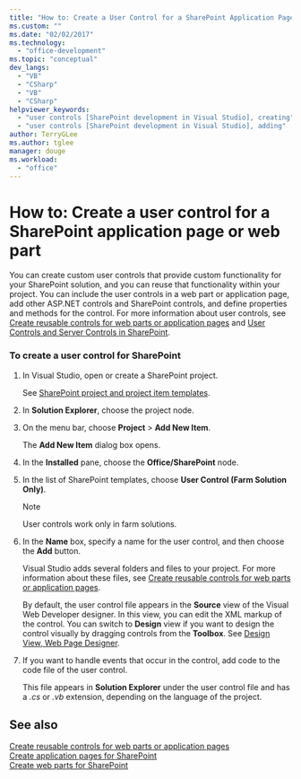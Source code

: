 ```yaml
---
title: "How to: Create a User Control for a SharePoint Application Page or Web Part | Microsoft Docs"
ms.custom: ""
ms.date: "02/02/2017"
ms.technology: 
  - "office-development"
ms.topic: "conceptual"
dev_langs: 
  - "VB"
  - "CSharp"
  - "VB"
  - "CSharp"
helpviewer_keywords: 
  - "user controls [SharePoint development in Visual Studio], creating"
  - "user controls [SharePoint development in Visual Studio], adding"
author: TerryGLee
ms.author: tglee
manager: douge
ms.workload: 
  - "office"
---
```

# How to: Create a user control for a SharePoint application page or web part
  You can create custom user controls that provide custom functionality for your SharePoint solution, and you can reuse that functionality within your project. You can include the user controls in a web part or application page, add other ASP.NET controls and SharePoint controls, and define properties and methods for the control. For more information about user controls, see [Create reusable controls for web parts or application pages](../sharepoint/creating-reusable-controls-for-web-parts-or-application-pages.md) and [User Controls and Server Controls in SharePoint](http://blogs.msdn.com/b/kaevans/archive/2011/04/28/user-controls-and-server-controls-in-sharepoint.aspx).  
  
### To create a user control for SharePoint  
  
1.  In Visual Studio, open or create a SharePoint project.  
  
     See [SharePoint project and project item templates](../sharepoint/sharepoint-project-and-project-item-templates.md).  
  
2.  In **Solution Explorer**, choose the project node.  
  
3.  On the menu bar, choose **Project** > **Add New Item**.  
  
     The **Add New Item** dialog box opens.  
  
4.  In the **Installed** pane, choose the **Office/SharePoint** node.  
  
5.  In the list of SharePoint templates, choose **User Control (Farm Solution Only)**.  
  
    > [!NOTE]  
    >  User controls work only in farm solutions.  
  
6.  In the **Name** box, specify a name for the user control, and then choose the **Add** button.  
  
     Visual Studio adds several folders and files to your project. For more information about these files, see [Create reusable controls for web parts or application pages](../sharepoint/creating-reusable-controls-for-web-parts-or-application-pages.md).  
  
     By default, the user control file appears in the **Source** view of the Visual Web Developer designer. In this view, you can edit the XML markup of the control. You can switch to **Design** view if you want to design the control visually by dragging controls from the **Toolbox**. See [Design View, Web Page Designer](http://msdn.microsoft.com/en-us/d8f2270a-357d-40a4-9b39-1a3f2366216d).  
  
7.  If you want to handle events that occur in the control, add code to the code file of the user control.  
  
     This file appears in **Solution Explorer** under the user control file and has a *.cs* or *.vb* extension, depending on the language of the project.  
  
## See also
 [Create reusable controls for web parts or application pages](../sharepoint/creating-reusable-controls-for-web-parts-or-application-pages.md)   
 [Create application pages for SharePoint](../sharepoint/creating-application-pages-for-sharepoint.md)   
 [Create web parts for SharePoint](../sharepoint/creating-web-parts-for-sharepoint.md)  
  

